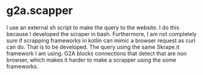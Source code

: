 # g2a.scapper

I use an external sh script to make the query to the website. I do this because I developed the scraper in bash. Furthermore, I am not completely sure if scrapping frameworks in kotlin can mimic a browser request as curl can do.
That is to be developed. The query using the same Skrape.it framework I am using. G2A blocks connections that detect that are non browser, which makes it harder to make a scrapper using the some frameworks.
